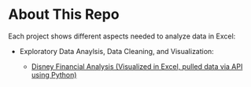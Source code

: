 # About This Repo

Each project shows different aspects needed to analyze data in Excel:

  * Exploratory Data Anaylsis, Data Cleaning, and Visualization:
    
      * [Disney Financial Analysis (Visualized in Excel, pulled data via API using Python)](ExcelProjects/DisneyFinancialAnalysis) 
        
    

